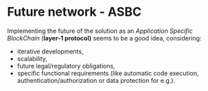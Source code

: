 # Future network - ASBC

Implementing the future of the solution as an _Application Specific BlockChain_ (**layer-1 protocol)** seems to be a good idea, considering:

* iterative developments,
* scalability,
* future legal/regulatory obligations,
* specific functional requirements (like automatic code execution, authentication/authorization or data protection for e.g.).
